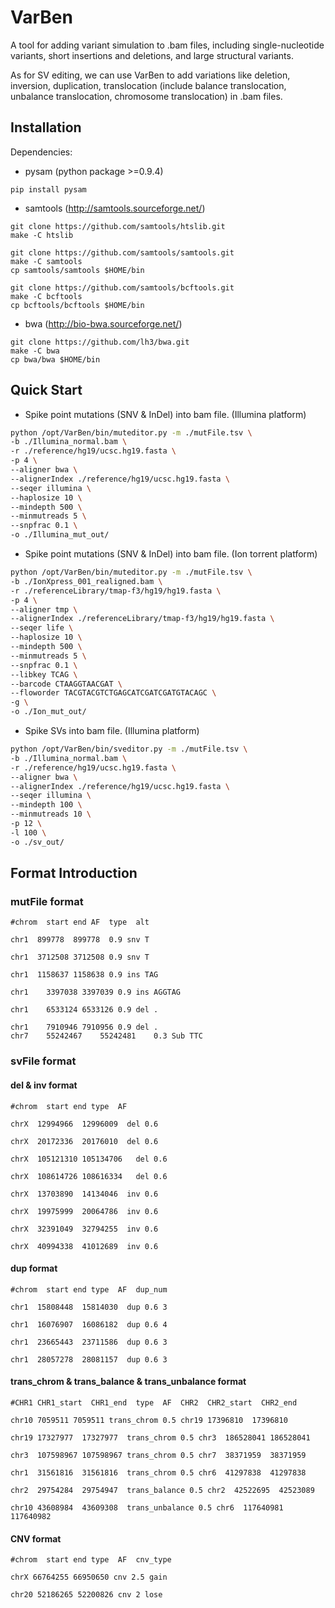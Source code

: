 VarBen
=========================
A tool for adding variant simulation to .bam files, including single-nucleotide variants, short insertions and deletions, and large structural variants.

As for SV editing, we can use VarBen to add variations like deletion, inversion, duplication, translocation (include balance translocation, unbalance translocation, chromosome translocation) in .bam files.


Installation
-------------------------
Dependencies: 
+ pysam (python package >=0.9.4)

```
pip install pysam
```

+ samtools (http://samtools.sourceforge.net/)

```
git clone https://github.com/samtools/htslib.git
make -C htslib

git clone https://github.com/samtools/samtools.git
make -C samtools
cp samtools/samtools $HOME/bin

git clone https://github.com/samtools/bcftools.git
make -C bcftools
cp bcftools/bcftools $HOME/bin
```

+ bwa (http://bio-bwa.sourceforge.net/)

```
git clone https://github.com/lh3/bwa.git
make -C bwa
cp bwa/bwa $HOME/bin
```

Quick Start
---------------------
+ Spike point mutations (SNV & InDel) into bam file. (Illumina platform)

```bash
python /opt/VarBen/bin/muteditor.py -m ./mutFile.tsv \
-b ./Illumina_normal.bam \
-r ./reference/hg19/ucsc.hg19.fasta \
-p 4 \
--aligner bwa \
--alignerIndex ./reference/hg19/ucsc.hg19.fasta \
--seqer illumina \
--haplosize 10 \
--mindepth 500 \
--minmutreads 5 \
--snpfrac 0.1 \
-o ./Illumina_mut_out/

```
+ Spike point mutations (SNV & InDel) into bam file. (Ion torrent platform)

```bash
python /opt/VarBen/bin/muteditor.py -m ./mutFile.tsv \
-b ./IonXpress_001_realigned.bam \
-r ./referenceLibrary/tmap-f3/hg19/hg19.fasta \
-p 4 \
--aligner tmp \
--alignerIndex ./referenceLibrary/tmap-f3/hg19/hg19.fasta \
--seqer life \
--haplosize 10 \
--mindepth 500 \
--minmutreads 5 \
--snpfrac 0.1 \
--libkey TCAG \
--barcode CTAAGGTAACGAT \
--floworder TACGTACGTCTGAGCATCGATCGATGTACAGC \
-g \
-o ./Ion_mut_out/

```

+ Spike SVs into bam file.  (Illumina platform)

```bash
python /opt/VarBen/bin/sveditor.py -m ./mutFile.tsv \
-b ./Illumina_normal.bam \
-r ./reference/hg19/ucsc.hg19.fasta \
--aligner bwa \
--alignerIndex ./reference/hg19/ucsc.hg19.fasta \
--seqer illumina \
--mindepth 100 \
--minmutreads 10 \
-p 12 \
-l 100 \
-o ./sv_out/

```


Format Introduction
-------------------------
### mutFile format

```
#chrom  start end AF  type  alt

chr1  899778  899778  0.9 snv T

chr1  3712508 3712508 0.9 snv T

chr1  1158637 1158638 0.9 ins TAG

chr1	3397038 3397039 0.9 ins AGGTAG

chr1	6533124 6533126 0.9 del .

chr1	7910946 7910956 0.9 del .
chr7	55242467	55242481	0.3	Sub	TTC	
```

### svFile format
#### del & inv format

```
#chrom  start end type  AF

chrX  12994966  12996009  del 0.6

chrX  20172336  20176010  del 0.6

chrX  105121310	105134706	del 0.6

chrX  108614726	108616334	del 0.6

chrX  13703890  14134046  inv 0.6

chrX  19975999  20064786  inv 0.6

chrX  32391049  32794255  inv 0.6

chrX  40994338  41012689  inv 0.6
```


#### dup format

```
#chrom  start end type  AF  dup_num

chr1  15808448  15814030  dup 0.6 3

chr1  16076907  16086182  dup 0.6 4

chr1  23665443  23711586  dup 0.6 3

chr1  28057278  28081157  dup 0.6 3
```

#### trans_chrom & trans_balance & trans_unbalance format

```
#CHR1 CHR1_start  CHR1_end  type  AF  CHR2  CHR2_start  CHR2_end

chr10 7059511 7059511 trans_chrom 0.5 chr19 17396810  17396810

chr19 17327977  17327977  trans_chrom 0.5 chr3  186528041 186528041

chr3  107598967 107598967 trans_chrom 0.5 chr7  38371959  38371959

chr1  31561816  31561816  trans_chrom 0.5 chr6  41297838  41297838

chr2  29754284  29754947  trans_balance 0.5 chr2  42522695  42523089

chr10 43608984  43609308  trans_unbalance 0.5 chr6  117640981 117640982
```

#### CNV format

```
#chrom  start end type  AF  cnv_type

chrX 66764255 66950650 cnv 2.5 gain 

chr20 52186265 52200826 cnv 2 lose

```

